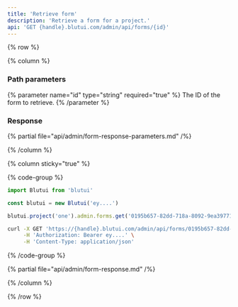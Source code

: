 ```yaml
---
title: 'Retrieve form'
description: 'Retrieve a form for a project.'
api: 'GET {handle}.blutui.com/admin/api/forms/{id}'
---
```


{% row %}

{% column %}
### Path parameters

{% parameter name="id" type="string" required="true" %}
The ID of the form to retrieve.
{% /parameter %}

### Response

{% partial file="api/admin/form-response-parameters.md" /%}

{% /column %}

{% column sticky="true" %}

{% code-group %}

```ts {% process=false filename="Node.js" %}
import Blutui from 'blutui'

const blutui = new Blutui('ey....')

blutui.project('one').admin.forms.get('0195b657-82dd-718a-8092-9ea39771ec83')
```

```bash {% process=false filename="cURL" %}
curl -X GET 'https://{handle}.blutui.com/admin/api/forms/0195b657-82dd-718a-8092-9ea39771ec83' \
     -H 'Authorization: Bearer ey....' \
     -H 'Content-Type: application/json'
```

{% /code-group %}

{% partial file="api/admin/form-response.md" /%}

{% /column %}

{% /row %}
